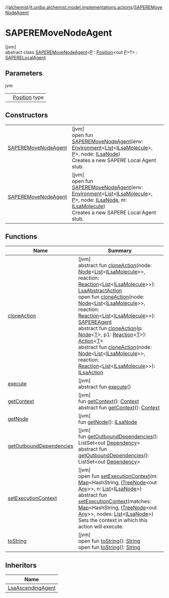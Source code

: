 //[alchemist](../../../index.md)/[it.unibo.alchemist.model.implementations.actions](../index.md)/[SAPEREMoveNodeAgent](index.md)

# SAPEREMoveNodeAgent

[jvm]\
abstract class [SAPEREMoveNodeAgent](index.md)<[P](index.md) : [Position](../../it.unibo.alchemist.model.interfaces/-position/index.md)<out [P](../-lsa-ascending-gradient-dist/index.md)>?> : [SAPERELocalAgent](../-s-a-p-e-r-e-local-agent/index.md)

## Parameters

jvm

| | |
|---|---|
| <P> | [Position](../../it.unibo.alchemist.model.interfaces/-position/index.md) type |

## Constructors

| | |
|---|---|
| [SAPEREMoveNodeAgent](-s-a-p-e-r-e-move-node-agent.md) | [jvm]<br>open fun [SAPEREMoveNodeAgent](-s-a-p-e-r-e-move-node-agent.md)(env: [Environment](../../it.unibo.alchemist.model.interfaces/-environment/index.md)<[List](https://docs.oracle.com/javase/8/docs/api/java/util/List.html)<[ILsaMolecule](../../it.unibo.alchemist.model.interfaces/-i-lsa-molecule/index.md)>, [P](../-lsa-ascending-gradient-dist/index.md)>, node: [ILsaNode](../../it.unibo.alchemist.model.interfaces/-i-lsa-node/index.md))<br>Creates a new SAPERE Local Agent stub. |
| [SAPEREMoveNodeAgent](-s-a-p-e-r-e-move-node-agent.md) | [jvm]<br>open fun [SAPEREMoveNodeAgent](-s-a-p-e-r-e-move-node-agent.md)(env: [Environment](../../it.unibo.alchemist.model.interfaces/-environment/index.md)<[List](https://docs.oracle.com/javase/8/docs/api/java/util/List.html)<[ILsaMolecule](../../it.unibo.alchemist.model.interfaces/-i-lsa-molecule/index.md)>, [P](../-lsa-ascending-gradient-dist/index.md)>, node: [ILsaNode](../../it.unibo.alchemist.model.interfaces/-i-lsa-node/index.md), m: [ILsaMolecule](../../it.unibo.alchemist.model.interfaces/-i-lsa-molecule/index.md))<br>Creates a new SAPERE Local Agent stub. |

## Functions

| Name | Summary |
|---|---|
| [cloneAction](../-lsa-abstract-action/clone-action.md) | [jvm]<br>abstract fun [cloneAction](../-lsa-abstract-action/clone-action.md)(node: [Node](../../it.unibo.alchemist.model.interfaces/-node/index.md)<[List](https://docs.oracle.com/javase/8/docs/api/java/util/List.html)<[ILsaMolecule](../../it.unibo.alchemist.model.interfaces/-i-lsa-molecule/index.md)>>, reaction: [Reaction](../../it.unibo.alchemist.model.interfaces/-reaction/index.md)<[List](https://docs.oracle.com/javase/8/docs/api/java/util/List.html)<[ILsaMolecule](../../it.unibo.alchemist.model.interfaces/-i-lsa-molecule/index.md)>>): [LsaAbstractAction](../-lsa-abstract-action/index.md)<br>open fun [cloneAction](../-s-a-p-e-r-e-agent/clone-action.md)(node: [Node](../../it.unibo.alchemist.model.interfaces/-node/index.md)<[List](https://docs.oracle.com/javase/8/docs/api/java/util/List.html)<[ILsaMolecule](../../it.unibo.alchemist.model.interfaces/-i-lsa-molecule/index.md)>>, reaction: [Reaction](../../it.unibo.alchemist.model.interfaces/-reaction/index.md)<[List](https://docs.oracle.com/javase/8/docs/api/java/util/List.html)<[ILsaMolecule](../../it.unibo.alchemist.model.interfaces/-i-lsa-molecule/index.md)>>): [SAPEREAgent](../-s-a-p-e-r-e-agent/index.md)<br>abstract fun [cloneAction](../../it.unibo.alchemist.model.interfaces/-action/clone-action.md)(p: [Node](../../it.unibo.alchemist.model.interfaces/-node/index.md)<[T](../-abstract-action/index.md)>, p1: [Reaction](../../it.unibo.alchemist.model.interfaces/-reaction/index.md)<[T](../-abstract-action/index.md)>): [Action](../../it.unibo.alchemist.model.interfaces/-action/index.md)<[T](../-abstract-action/index.md)><br>abstract fun [cloneAction](../../it.unibo.alchemist.model.interfaces/-i-lsa-action/clone-action.md)(node: [Node](../../it.unibo.alchemist.model.interfaces/-node/index.md)<[List](https://docs.oracle.com/javase/8/docs/api/java/util/List.html)<[ILsaMolecule](../../it.unibo.alchemist.model.interfaces/-i-lsa-molecule/index.md)>>, reaction: [Reaction](../../it.unibo.alchemist.model.interfaces/-reaction/index.md)<[List](https://docs.oracle.com/javase/8/docs/api/java/util/List.html)<[ILsaMolecule](../../it.unibo.alchemist.model.interfaces/-i-lsa-molecule/index.md)>>): [ILsaAction](../../it.unibo.alchemist.model.interfaces/-i-lsa-action/index.md) |
| [execute](../../it.unibo.alchemist.model.interfaces/-action/execute.md) | [jvm]<br>abstract fun [execute](../../it.unibo.alchemist.model.interfaces/-action/execute.md)() |
| [getContext](../-s-a-p-e-r-e-local-agent/get-context.md) | [jvm]<br>fun [getContext](../-s-a-p-e-r-e-local-agent/get-context.md)(): [Context](../../it.unibo.alchemist.model.interfaces/-context/index.md)<br>abstract fun [getContext](../../it.unibo.alchemist.model.interfaces/-action/get-context.md)(): [Context](../../it.unibo.alchemist.model.interfaces/-context/index.md) |
| [getNode](../-lsa-abstract-action/get-node.md) | [jvm]<br>fun [getNode](../-lsa-abstract-action/get-node.md)(): [ILsaNode](../../it.unibo.alchemist.model.interfaces/-i-lsa-node/index.md) |
| [getOutboundDependencies](../-abstract-action/get-outbound-dependencies.md) | [jvm]<br>fun [getOutboundDependencies](../-abstract-action/get-outbound-dependencies.md)(): ListSet<out [Dependency](../../it.unibo.alchemist.model.interfaces/-dependency/index.md)><br>abstract fun [getOutboundDependencies](../../it.unibo.alchemist.model.interfaces/-i-lsa-action/get-outbound-dependencies.md)(): ListSet<out [Dependency](../../it.unibo.alchemist.model.interfaces/-dependency/index.md)> |
| [setExecutionContext](../-lsa-abstract-action/set-execution-context.md) | [jvm]<br>open fun [setExecutionContext](../-lsa-abstract-action/set-execution-context.md)(m: [Map](https://docs.oracle.com/javase/8/docs/api/java/util/Map.html)<HashString, [ITreeNode](../../it.unibo.alchemist.expressions.interfaces/-i-tree-node/index.md)<out [Any](https://kotlinlang.org/api/latest/jvm/stdlib/kotlin/-any/index.html)>>, n: [List](https://docs.oracle.com/javase/8/docs/api/java/util/List.html)<[ILsaNode](../../it.unibo.alchemist.model.interfaces/-i-lsa-node/index.md)>)<br>abstract fun [setExecutionContext](../../it.unibo.alchemist.model.interfaces/-i-lsa-action/set-execution-context.md)(matches: [Map](https://docs.oracle.com/javase/8/docs/api/java/util/Map.html)<HashString, [ITreeNode](../../it.unibo.alchemist.expressions.interfaces/-i-tree-node/index.md)<out [Any](https://kotlinlang.org/api/latest/jvm/stdlib/kotlin/-any/index.html)>>, nodes: [List](https://docs.oracle.com/javase/8/docs/api/java/util/List.html)<[ILsaNode](../../it.unibo.alchemist.model.interfaces/-i-lsa-node/index.md)>)<br>Sets the context in which this action will execute. |
| [toString](../-abstract-action/to-string.md) | [jvm]<br>open fun [toString](../-abstract-action/to-string.md)(): [String](https://docs.oracle.com/javase/8/docs/api/java/lang/String.html)<br>open fun [toString](../-s-a-p-e-r-e-agent/to-string.md)(): [String](https://docs.oracle.com/javase/8/docs/api/java/lang/String.html) |

## Inheritors

| Name |
|---|
| [LsaAscendingAgent](../-lsa-ascending-agent/index.md) |
